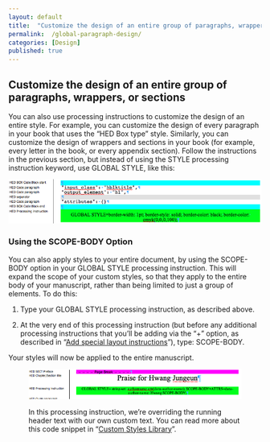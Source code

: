 ```yaml
---
layout: default
title:  "Customize the design of an entire group of paragraphs, wrappers, or sections"
permalink:  /global-paragraph-design/
categories: [Design]
published: true
---
```


<section data-type="chapter" class="hsecchapter" data-hederis-type="hsecchapter" id="global-paragraph-design" data-pi-attrs="id: global-paragraph-design" role="doc-chapter" title="Customize the design of an entire group of paragraphs, wrappers, or sections"><h1 data-hederis-type="hblkchaptitle" class="hblkchaptitle" id="pJa5P2wGq">Customize the design of an entire group of paragraphs, wrappers, or sections</h1>
    <p class="hblkp" data-hederis-type="hblkp" id="pIL8cwLgs">You can also use processing instructions to customize the design of an entire style. For example, you can customize the design of every paragraph in your book that uses the &#8220;HED Box type&#8221; style. Similarly, you can customize the design of wrappers and sections in your book (for example, every letter in the book, or every appendix section). Follow the instructions in the previous section, but instead of using the STYLE processing instruction keyword, use GLOBAL STYLE, like this:</p>
    <img data-hederis-type="hblkimg" class="hblkimg" id="pNm1rLwUp" src="/images/globalstyle.png"/>
    <section class="hwprsubsection" data-hederis-type="hwprsubsection" id="pPaswod6l" data-type="subsection" title="Using the SCOPE-BODY Option"><h1 data-hederis-type="hblktitle" class="hblktitle" id="pSTx33sAB">Using the SCOPE-BODY Option</h1>
    <p class="hblkp" data-hederis-type="hblkp" id="pbjY0ExmW">You can also apply styles to your entire document, by using the SCOPE-BODY option in your GLOBAL STYLE processing instruction. This will expand the scope of your custom styles, so that they apply to the entire body of your manuscript, rather than being limited to just a group of elements. To do this:</p>
    <ol class="hwprnum-list" data-hederis-type="hwprnum-list" id="pGTu6VW0J"><li class="hblkoli" data-hederis-type="hblkoli" id="liXIIPYFcW"><p class="hblkoli" data-hederis-type="hblkoli" id="pyPXDan7U">Type your GLOBAL STYLE processing instruction, as described above.</p></li>
    <li class="hblkoli" data-hederis-type="hblkoli" id="liKVCEQIPw"><p class="hblkoli" data-hederis-type="hblkoli" id="pt2TZWXF7">At the very end of this processing instruction (but before any additional processing instructions that you&#8217;ll be adding via the &#8220;+&#8221; option, as described in &#8220;<a href="{% post_url 2019-05-22-24-Addspeciallayoutinstructions %}"><span class="Hyperlink">Add special layout instructions</span></a>&#8221;), type: SCOPE-BODY.</p></li>
    </ol>
    <p class="hblkp" data-hederis-type="hblkp" id="pDlAYjpIn">Your styles will now be applied to the entire manuscript.</p>
    <figure class="hwprfig" data-hederis-type="hwprfig" id="p81L3YsCS"><img data-hederis-type="hblkimg" class="hblkimg" id="pWZ71VMxD" src="/images/globalscopebody.png"/>
    <p class="hblkcaption" data-hederis-type="hblkcaption" id="phx4ghcdO">In this processing instruction, we&#8217;re overriding the running header text with our own custom text. You can read more about this code snippet in &#8220;<a href="{% post_url 2019-05-22-38-CustomCodeLibrary %}"><span class="Hyperlink">Custom Styles Library</span></a>&#8221;.</p>
    </figure>
    </section>
    </section>
    